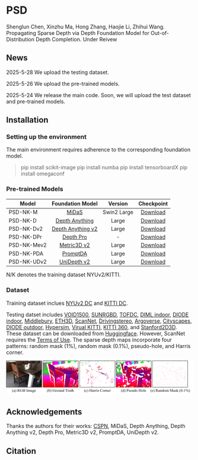 # PSD
Shenglun Chen, Xinzhu Ma, Hong Zhang, Haojie Li, Zhihui Wang. Propagating Sparse Depth via Depth Foundation Model for Out-of-Distribution Depth Completion. Under Reivew

## News

2025-5-28 We upload the testing dataset.

2025-5-26 We upload the pre-trained models.

2025-5-24 We release the main code. Soon, we will upload the test dataset and pre-trained models.

## Installation

### Setting up the environment

The main environment requires adherence to the corresponding foundation model.

> pip install scikit-image
> pip install numba
> pip install tensorboardX
> pip install omegaconf

### Pre-trained Models
| Model      | Foundation Model  | Version |  Checkpoint  |
| --------   | :-----:  | :----:  | :----: |  
| PSD-NK-M   | [MiDaS](https://github.com/isl-org/MiDaS)             | Swin2 Large | [Download](https://drive.google.com/file/d/1W9q85dDaxRsuKubHTSpOjXXEjOBErSCh/view?usp=drive_link) |
| PSD-NK-D   | [Depth Anything](https://github.com/LiheYoung/Depth-Anything)    | Large       | [Download](https://drive.google.com/file/d/1ynNWqq1POKF0g2JbvroMksPTKdBvP10F/view?usp=drive_link) |  
| PSD-NK-Dv2 | [Depth Anything v2](https://github.com/DepthAnything/Depth-Anything-V2) |  Large      | [Download](https://drive.google.com/file/d/1uzsuLMbldVl9DGNtGFfCs4fZI3umsLVV/view?usp=drive_link) |
| PSD-NK-DPr | [Depth Pro](https://github.com/apple/ml-depth-pro)         |  -          | [Download](https://drive.google.com/file/d/1BAoW_G5WZwsoTbNXnAbTlK3qkg2q_3_P/view?usp=drive_link) |
| PSD-NK-Mev2| [Metric3D v2](https://github.com/YvanYin/Metric3D)       |  Large      | [Download](https://drive.google.com/file/d/1ADCAuotj6g06R0Pp2tmP0xSKfBEk5rjy/view?usp=drive_link) |
| PSD-NK-PDA | [PromptDA](https://github.com/DepthAnything/PromptDA)          |  Large      | [Download](https://drive.google.com/file/d/1ozhjyLL_1Wy6kWaPHi136asskliHhxsE/view?usp=drive_link) |
| PSD-NK-UDv2| [UniDepth v2](https://github.com/lpiccinelli-eth/unidepth)       |  Large      | [Download](https://drive.google.com/file/d/1uypXb_fF6ERMnsS_k04kd-J7dJ81oC1l/view?usp=drive_link) |

N/K denotes the training dataset NYUv2/KITTI.

### Dataset

Training dataset inclues [NYUv2 DC](https://github.com/fangchangma/sparse-to-dense) and [KITTI DC](https://www.cvlibs.net/datasets/kitti/eval_depth.php?benchmark=depth_completion).

Testing datset includes [VOID1500](https://github.com/alexklwong/void-dataset), [SUNRGBD](https://rgbd.cs.princeton.edu/), [TOFDC](https://yanzq95.github.io/projectpage/TOFDC/index.html), [DIML indoor](https://dimlrgbd.github.io/), [DIODE indoor](https://diode-dataset.org/), [Middlebury](https://vision.middlebury.edu/stereo/data/), [ETH3D](https://www.eth3d.net/datasets), [ScanNet](http://www.scan-net.org/), [Drivingstereo](https://drivingstereo-dataset.github.io/), [Argoverse](https://www.argoverse.org/), [Cityscapes](https://www.cityscapes-dataset.com/), [DIODE outdoor](https://diode-dataset.org/), [Hypersim](https://github.com/apple/ml-hypersim), [Virual KITTI](https://europe.naverlabs.com/proxy-virtual-worlds-vkitti-2/), [KITTI 360](https://www.cvlibs.net/datasets/kitti-360/), and [Stanford2D3D](https://redivis.com/datasets/f304-a3vhsvcaf). These dataset can be downloaded from [Huggingface](https://huggingface.co/datasets/cslxx/PSD-val). However, ScanNet requires the [Terms of Use](http://www.scan-net.org/). The sparse depth maps incorporate four patterns: random mask (1%), random mask (0.1%), pseudo-hole, and Harris corner.

![](media/sparse_pattern.png)


## Acknowledgements

Thanks the authors for their works: [CSPN](https://github.com/XinJCheng/CSPN), MiDaS, Depth Anything, Depth Anything v2, Depth Pro, Metric3D v2, PromptDA, UniDepth v2.

## Citation

